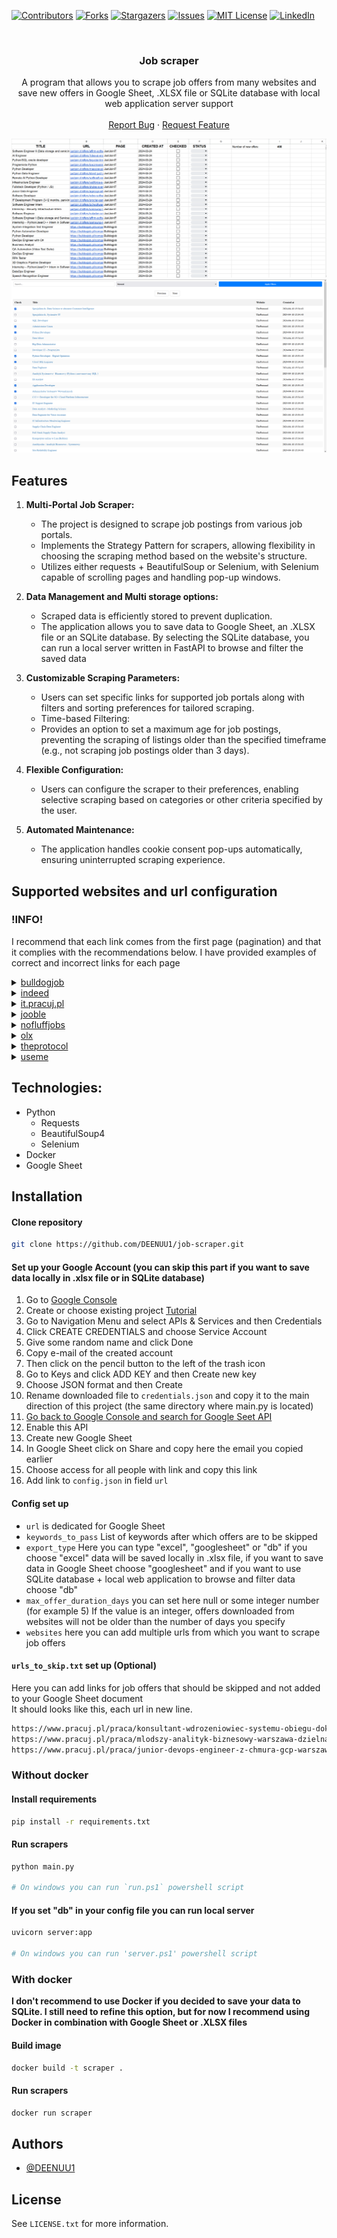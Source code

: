[![Contributors][contributors-shield]][contributors-url]
[![Forks][forks-shield]][forks-url]
[![Stargazers][stars-shield]][stars-url]
[![Issues][issues-shield]][issues-url]
[![MIT License][license-shield]][license-url]
[![LinkedIn][linkedin-shield]][linkedin-url]



<br />
<div align="center">
  <h3 align="center">Job scraper</h3>

  <p align="center">
    A program that allows you to scrape job offers from many websites and save new offers in Google Sheet, .XLSX file or SQLite database with local web application server support
    <br />
    <br />
    <a href="https://github.com/DEENUU1/tvtime-scraper/issues">Report Bug</a>
    ·
    <a href="https://github.com/DEENUU1/tvtime-scraper/issues">Request Feature</a>
  </p>
</div>

<img src="assets/gs.png" alt="google_sheet_results">
<img src="assets/server.png" alt="local_server">

## Features

1. **Multi-Portal Job Scraper:**
   - The project is designed to scrape job postings from various job portals.
   - Implements the Strategy Pattern for scrapers, allowing flexibility in choosing the scraping method based on the website's structure.
   - Utilizes either requests + BeautifulSoup or Selenium, with Selenium capable of scrolling pages and handling pop-up windows.

2. **Data Management and Multi storage options:**
   - Scraped data is efficiently stored to prevent duplication.
   - The application allows you to save data to Google Sheet, an .XLSX file or an SQLite database.
By selecting the SQLite database, you can run a local server written in FastAPI to browse and filter the saved data

3. **Customizable Scraping Parameters:**
   - Users can set specific links for supported job portals along with filters and sorting preferences for tailored scraping.
   - Time-based Filtering:
   - Provides an option to set a maximum age for job postings, preventing the scraping of listings older than the specified timeframe (e.g., not scraping job postings older than 3 days).

4. **Flexible Configuration:**
   - Users can configure the scraper to their preferences, enabling selective scraping based on categories or other criteria specified by the user.

5. **Automated Maintenance:**
   - The application handles cookie consent pop-ups automatically, ensuring uninterrupted scraping experience.

## Supported websites and url configuration

### !INFO! 
I recommend that each link comes from the first page (pagination) and that it complies with the recommendations below. I have provided examples of correct and incorrect links for each page

<details>
<summary><a href="https://bulldogjob.pl/">bulldogjob</a></summary>

```
# bulldogjob.pl url must ends with "/page,"

https://bulldogjob.pl/companies/jobs/page,  # valid
https://bulldogjob.pl/companies/jobs/s/skills,Python,JavaScript/page, #valid

https://bulldogjob.pl/companies/jobs/s/skills,Python,JavaScript # invalid
```

</details>

<details>
<summary><a href="https://pl.indeed.com/?from=gnav-jobsearch--indeedmobile">indeed</a></summary>

```
# indeed.com url have to include some parameters

https://pl.indeed.com/jobs?q=&l=Warszawa%2C+mazowieckie&from=searchOnHP&vjk=1593bca04b48ed8a # valid (choose Warsaw as a location)

https://pl.indeed.com/ # invalid

```

</details>
<details>
<summary><a href="https://it.pracuj.pl/praca">it.pracuj.pl</a></summary>

```
https://it.pracuj.pl/praca # valid
https://it.pracuj.pl/praca?itth=50%2C75 # valid
```

</details>
<details>
<summary><a href="https://pl.jooble.org/SearchResult">jooble</a></summary>

```
# Here you need to add some filters on the website, then copy url and scroll few times
# and then change `?p=` value to for example 10000 

https://pl.jooble.org/SearchResult?p=10000&rgns=Warszawa # valid
https://pl.jooble.org/SearchResult?rgns=Warszawa # invalid

```

</details>
<details>
<summary><a href="https://nofluffjobs.com/pl">nofluffjobs</a></summary>

```
https://nofluffjobs.com/pl # valid
https://nofluffjobs.com/pl/.NET?page=1&criteria=seniority%3Dtrainee,junior # valid
```

</details>
<details>
<summary><a href="https://www.olx.pl/praca/">olx</a></summary>

```
# Scraping data from OLX is a little more difficult
# First you need to go to https://www.olx.pl/praca/ and choose all filters that you need 
# Then click the right mouse button and go to Devtools
# Go to Network tab and refresh the page
# Scroll to the end and go to page 2 (pagination)
# Scroll to the end again and now in the Network tab search for a JSON with url like this "https://www.olx.pl/api/v1/offers/?offset=40&...."
# In my example it looks like this https://www.olx.pl/api/v1/offers/?offset=40&limit=40&category_id=4&filter_refiners=spell_checker&sl=18c34ade124x23bc10a5
# Then click links and go to previous 
# Cope this link from your browser and add to config.json file
```

</details>
<details>
<summary><a href="https://theprotocol.it/filtry/java;t/trainee,assistant;p">theprotocol</a></summary>

```
https://theprotocol.it/filtry/java;t/trainee,assistant;p # valid
https://theprotocol.it/praca # valid 
```

</details>
<details>
<summary><a href="https://useme.com/pl/jobs/category/programowanie-i-it,35/">useme</a></summary>

```
https://useme.com/pl/jobs/category/programowanie-i-it,35/ # valid
https://useme.com/pl/jobs/category/multimedia,36/ # valid
https://useme.com/pl/jobs/category/serwisy-internetowe,34/ # valid
https://useme.com/pl/jobs/category/serwisy-internetowe,34/sklepy-internetowe,97/ # valid
```

</details>



## Technologies:
- Python
  - Requests
  - BeautifulSoup4
  - Selenium
- Docker 
- Google Sheet

## Installation

#### Clone repository
```bash
git clone https://github.com/DEENUU1/job-scraper.git
```

#### Set up your Google Account (you can skip this part if you want to save data locally in .xlsx file or in SQLite database)
1. Go to <a href="https://console.cloud.google.com/welcome?project=private-418116">Google Console</a>
2. Create or choose existing project <a href="https://developers.google.com/workspace/guides/create-project?hl=pl">Tutorial</a>
3. Go to Navigation Menu and select APIs & Services and then Credentials
4. Click CREATE CREDENTIALS and choose Service Account
5. Give some random name and click Done
6. Copy e-mail of the created account
7. Then click on the pencil button to the left of the trash icon
8. Go to Keys and click ADD KEY and then Create new key
9. Choose JSON format and then Create 
10. Rename downloaded file to `credentials.json` and copy it to the main direction of this project (the same directory where main.py is located)
11. <a href="https://console.cloud.google.com/marketplace/product/google/sheets.googleapis.com?q=search&referrer=search&project=private-418116" >Go back to Google Console and search for Google Seet API</a>
12. Enable this API
13. Create new Google Sheet 
14. In Google Sheet click on Share and copy here the email you copied earlier
15. Choose access for all people with link and copy this link
16. Add link to `config.json` in field `url`

#### Config set up
- `url` is dedicated for Google Sheet 
- `keywords_to_pass` List of keywords after which offers are to be skipped
- `export_type` Here you can type "excel", "googlesheet" or "db" if you choose "excel" data will be saved locally in .xlsx file, if you want to save data in Google Sheet choose "googlesheet" and if you want to use SQLite database + local web application to browse and filter data choose "db"
- `max_offer_duration_days` you can set here null or some integer number (for example 5) If the value is an integer, offers downloaded from websites will not be older than the number of days you specify
- `websites` here you can add multiple urls from which you want to scrape job offers

#### `urls_to_skip.txt` set up **(Optional)**
Here you can add links for job offers that should be skipped and not added to your Google Sheet document
<br>
It should looks like this, each url in new line. 
```txt
https://www.pracuj.pl/praca/konsultant-wdrozeniowiec-systemu-obiegu-dokumentow-warszawa-poloneza-93,oferta,1003226213?s=4a77b1b9&searchId=MTcxMTM3NTM0NDY5NS4yNjcz
https://www.pracuj.pl/praca/mlodszy-analityk-biznesowy-warszawa-dzielna-60,oferta,1003211869?s=4a77b1b9&searchId=MTcxMTM3NTM0NDY5NS4yNjcz
https://www.pracuj.pl/praca/junior-devops-engineer-z-chmura-gcp-warszawa,oferta,1003220296?s=4a77b1b9&searchId=MTcxMTM3NTM0NDY5NS4yNjcz
```

### Without docker
#### Install requirements
```bash
pip install -r requirements.txt
```

#### Run scrapers
```bash
python main.py

# On windows you can run `run.ps1` powershell script
```

#### If you set "db" in your config file you can run local server
```bash
uvicorn server:app

# On windows you can run 'server.ps1' powershell script
```

### With docker
**I don't recommend to use Docker if you decided to save your data to SQLite. 
I still need to refine this option, but for now I recommend using Docker in combination with Google Sheet or .XLSX files**
#### Build image
```bash
docker build -t scraper .
```

#### Run scrapers
```bash
docker run scraper
```


## Authors

- [@DEENUU1](https://www.github.com/DEENUU1)

<!-- LICENSE -->

## License

See `LICENSE.txt` for more information.


<!-- MARKDOWN LINKS & IMAGES -->
<!-- https://www.markdownguide.org/basic-syntax/#reference-style-links -->

[contributors-shield]: https://img.shields.io/github/contributors/DEENUU1/job-scraper.svg?style=for-the-badge

[contributors-url]: https://github.com/DEENUU1/job-scraper/graphs/contributors

[forks-shield]: https://img.shields.io/github/forks/DEENUU1/job-scraper.svg?style=for-the-badge

[forks-url]: https://github.com/DEENUU1/job-scraper/network/members

[stars-shield]: https://img.shields.io/github/stars/DEENUU1/job-scraper.svg?style=for-the-badge

[stars-url]: https://github.com/DEENUU1/job-scraper/stargazers

[issues-shield]: https://img.shields.io/github/issues/DEENUU1/job-scraper.svg?style=for-the-badge

[issues-url]: https://github.com/DEENUU1/job-scraper/issues

[license-shield]: https://img.shields.io/github/license/DEENUU1/job-scraper.svg?style=for-the-badge

[license-url]: https://github.com/DEENUU1/job-scraper/blob/master/LICENSE.txt

[linkedin-shield]: https://img.shields.io/badge/-LinkedIn-black.svg?style=for-the-badge&logo=linkedin&colorB=555

[linkedin-url]: https://linkedin.com/in/kacper-wlodarczyk

[basic]: https://github.com/DEENUU1/job-scraper/blob/main/assets/v1_2/basic.gif?raw=true

[full]: https://github.com/DEENUU1/job-scraper/blob/main/assets/v1_2/full.gif?raw=true

[search]: https://github.com/DEENUU1/job-scraper/blob/main/assets/v1_2/search.gif?raw=true
